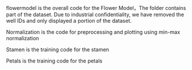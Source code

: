 flowermodel
is the overall code for the Flower Model，The folder contains part of the dataset. Due to industrial confidentiality, we have removed the well IDs and only displayed a portion of the dataset.

Normalization
is the code for preprocessing and plotting using min-max normalization

Stamen
is the training code for the stamen

Petals
is the training code for the petals
